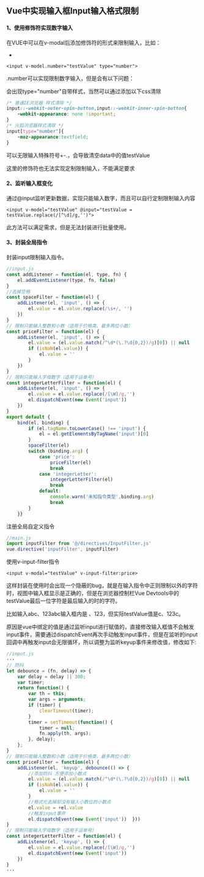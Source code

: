 ## Vue中实现输入框Input输入格式限制

#### **1、使用修饰符实现数字输入**

在VUE中可以在v-modal后添加修饰符的形式来限制输入，比如：

- 

```vue
<input v-model.number="testValue" type="number">
```

.number可以实现限制数字输入，但是会有以下问题：

会出现type="number"自带样式，当然可以通过添加以下css清除

```css
/* 普通IE浏览器 样式清除 */
input::-webkit-outer-spin-button,input::-webkit-inner-spin-button{  
    -webkit-appearance: none !important;
}
/* 火狐浏览器样式清除 */
input[type="number"]{  
    -moz-appearance:textfield;
}
```

可以无限输入特殊符号+-.，会导致清空data中的值testValue

这里的修饰符也无法实现定制限制输入，不能满足要求

#### **2、监听输入框变化**

通过@input监听更新数据，实现只能输入数字，而且可以自行定制限制输入内容

```vue
<input v-model="testValue" @input="testValue = testValue.replace(/[^\d]/g,'')">
```

此方法可以满足需求，但是无法封装进行批量使用。

#### **3、封装全局指令**

封装input限制输入指令。

```js
//input.js
const addListener = function(el, type, fn) {  
    el.addEventListener(type, fn, false)
}
//去掉空格
const spaceFilter = function(el) {  
    addListener(el, 'input', () => {    
        el.value = el.value.replace(/\s+/, '')  
    })
}
// 限制只能输入整数和小数（适用于价格类、最多两位小数）
const priceFilter = function(el) {  
    addListener(el, 'input', () => {    
        el.value = (el.value.match(/^\d*(\.?\d{0,2})/g)[0]) || null    
        if (isNaN(el.value)) {      
            el.value = ''    
        }  
    })
}
// 限制只能输入字母数字（适用于运单号）
const integerLetterFilter = function(el) {  
    addListener(el, 'input', () => {    
        el.value = el.value.replace(/[\W]/g,'')
        el.dispatchEvent(new Event('input'))  
    })
}
export default {  
    bind(el, binding) {    
        if (el.tagName.toLowerCase() !== 'input') {      
            el = el.getElementsByTagName('input')[0]    
        }    
        spaceFilter(el)    
        switch (binding.arg) {      
            case 'price':        
                priceFilter(el)        
                break      
            case 'integerLetter':        
                integerLetterFilter(el)        
                break      
            default:        
                console.warn('未知指令类型',binding.arg)        
                break    
        }  
    }}
```

注册全局自定义指令

```js
//main.js
import inputFilter from '@/directives/InputFilter.js'
vue.directive('inputFilter', inputFilter)
```

使用v-input-filter指令

```vue
<input v-modal="testValue" v-input-filter:price>
```

这样封装在使用时会出现一个隐蔽的bug，就是在输入指令中正则限制以外的字符时，视图中输入框显示是正确的，但是在浏览器控制栏Vue Devtools中的testValue最后一位字符是最后输入的时的字符。

比如输入abc、123abc输入框内是 、123，但实际testValue值是c、123c。

原因是vue中绑定的值是通过监听input进行赋值的，直接修改输入框值不会触发input事件，需要通过dispatchEvent再次手动触发input事件，但是在监听的input回调中再触发input会无限循环，所以调整为监听keyup事件来修改值，修改如下:

```js
//input.js
···
// 防抖
let debounce = (fn, delay) => {
    var delay = delay || 300;
    var timer;
    return function() {
        var th = this;
        var args = arguments;
        if (timer) {      
            clearTimeout(timer);    
        }    
        timer = setTimeout(function() {      
            timer = null;      
            fn.apply(th, args);    
        }, delay);  
    };
}
// 限制只能输入整数和小数（适用于价格类、最多两位小数）
const priceFilter = function(el) {  
    addListener(el, 'keyup', debounce(() => {
        //添加防抖 方便添加小数点    
        el.value = (el.value.match(/^\d*(\.?\d{0,2})/g)[0]) || null
        if (isNaN(el.value)) {      
            el.value = ''    
        }
        //格式化去掉却没有输入小数位的小数点    
        el.value = +el.value
        //触发input事件    
        el.dispatchEvent(new Event('input'))  }))
}
// 限制只能输入字母数字（适用于运单号）
const integerLetterFilter = function(el) {  
    addListener(el, 'keyup', () => {    
        el.value = el.value.replace(/[\W]/g,'')    
        el.dispatchEvent(new Event('input'))  
    })
}
···
```





